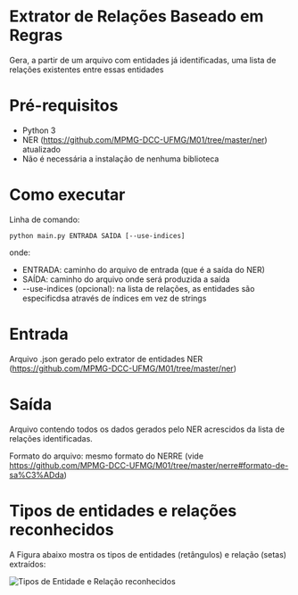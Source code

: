 # Extrator de Relações Baseado em Regras
Gera, a partir de um arquivo com entidades já identificadas, uma lista de relações existentes entre essas entidades

# Pré-requisitos
 - Python 3
 - NER (https://github.com/MPMG-DCC-UFMG/M01/tree/master/ner) atualizado
 - Não é necessária a instalação de nenhuma biblioteca

# Como executar

Linha de comando:
```
python main.py ENTRADA SAÍDA [--use-indices]
```
onde:
 - ENTRADA: caminho do arquivo de entrada (que é a saída do NER)
 - SAÍDA: caminho do arquivo onde será produzida a saída
 - --use-indices (opcional): na lista de relações, as entidades são especificdsa através de índices em vez de strings

# Entrada
Arquivo .json gerado pelo extrator de entidades NER (https://github.com/MPMG-DCC-UFMG/M01/tree/master/ner)


# Saída
Arquivo contendo todos os dados gerados pelo NER acrescidos da lista de relações identificadas.

Formato do arquivo: mesmo formato do NERRE (vide https://github.com/MPMG-DCC-UFMG/M01/tree/master/nerre#formato-de-sa%C3%ADda)


# Tipos de entidades e relações reconhecidos

A Figura abaixo mostra os tipos de entidades (retângulos) e relação (setas) extraídos:

![Tipos de Entidade e Relação reconhecidos](https://user-images.githubusercontent.com/28352865/182921480-1fc333c8-d8e0-4bde-81ce-cb19a8ad7a37.png)


